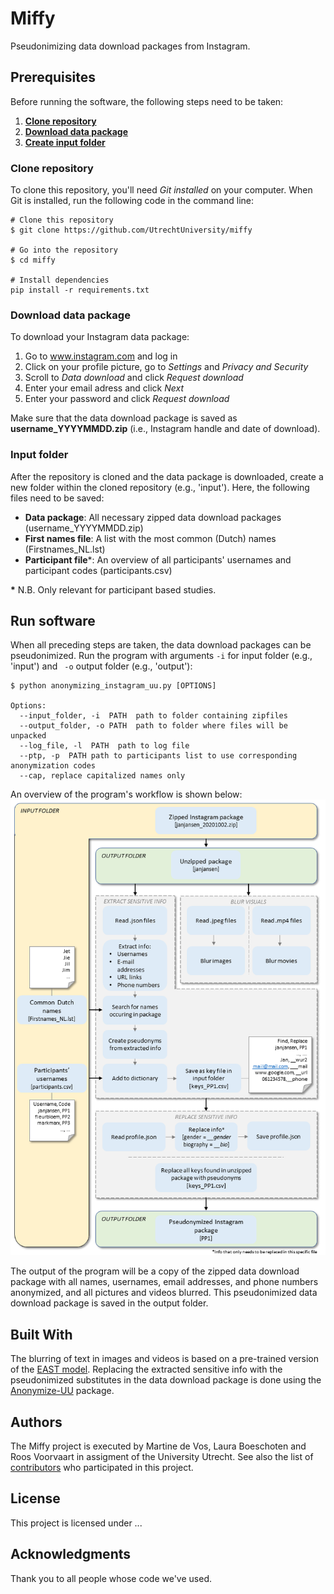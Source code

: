 # Miffy

Pseudonimizing data download packages from Instagram.

## Prerequisites

Before running the software, the following steps need to be taken:

1. **[Clone repository](#clone-repository)**
2. **[Download data package](#download-data-package)**
3. **[Create input folder](#input-folder)**

### Clone repository

To clone this repository, you'll need *Git installed* on your computer. When Git is installed, run the following code in the command line:

```
# Clone this repository
$ git clone https://github.com/UtrechtUniversity/miffy

# Go into the repository
$ cd miffy

# Install dependencies
pip install -r requirements.txt 
```
### Download data package

To download your Instagram data package:

1. Go to www.instagram.com and log in
2. Click on your profile picture, go to *Settings* and *Privacy and Security*
3. Scroll to *Data download* and click *Request download*
4. Enter your email adress and click *Next*
5. Enter your password and click *Request download*

Make sure that the data download package is saved as **username_YYYYMMDD.zip** (i.e., Instagram handle and date of download).

### Input folder

After the repository is cloned and the data package is downloaded, create a new folder within the cloned repository (e.g., 'input'). Here, the following files need to be saved:
* **Data package**: All necessary zipped data download packages (username_YYYYMMDD.zip)
* **First names file**: A list with the most common (Dutch) names (Firstnames_NL.lst)
* **Participant file**\*: An overview of all participants' usernames and participant codes (participants.csv)

**\*** N.B. Only relevant for participant based studies.

## Run software

When all preceding steps are taken, the data download packages can be pseudonimized. Run the program with arguments `-i` for input folder (e.g., 'input') and ` -o` output folder (e.g., 'output'):

```
$ python anonymizing_instagram_uu.py [OPTIONS]

Options:
  --input_folder, -i  PATH  path to folder containing zipfiles
  --output_folder, -o PATH  path to folder where files will be unpacked
  --log_file, -l  PATH  path to log file
  --ptp, -p  PATH path to participants list to use corresponding anonymization codes
  --cap, replace capitalized names only 

```

An overview of the program's workflow is shown below:
![flowanonymize.png](flowanonymize.png)

The output of the program will be a copy of the zipped data download package with all names, usernames, email addresses, and phone numbers anonymized, and all pictures and videos blurred. This pseudonimized data download package is saved in the output folder.


## Built With

The blurring of text in images and videos is based on a pre-trained version of the [EAST model](https://github.com/argman/EAST). Replacing the extracted sensitive info with the pseudonimized substitutes in the data download package is done using the [Anonymize-UU](https://pypi.org/project/anonymize-UU/) package.


## Authors

The Miffy project is executed by Martine de Vos, Laura Boeschoten and Roos Voorvaart in assigment of the University Utrecht. See also the list of [contributors](https://github.com/your/project/contributors) who participated in this project.


## License

This project is licensed under ...


## Acknowledgments

Thank you to all people whose code we've used.
